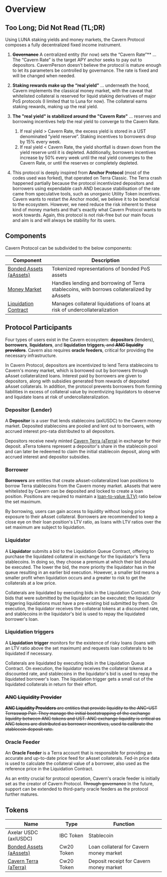 # Overview

## Too Long; Did Not Read (TL;DR)

Using LUNA staking yields and money markets, the Cavern Protocol composes a fully decentralized fixed income instrument.&#x20;

1. **<strike>Governance</strike>** A centralized entity (for now) sets the “Cavern Rate”** … The “Cavern Rate” is the target APY anchor seeks to pay out to depositors.  CavernPerson doesn't believe the protocol is mature enough to let its parameters be controlled by governance. The rate is fixed and will be changed when needed.
2. **Staking rewards make up the “real yield”** … underneath the hood, Cavern implements the classical money market, with the caveat that whitelisted collateral is reserved for liquid staking derivatives of major PoS protocols (I limited that to Luna for now). The collateral earns staking rewards, making up the real yield.&#x20;
3. **The "real yield" is stabilized around the "Cavern Rate"**  … reserves and borrowing incentives help the real yield to converge to the Cavern Rate.&#x20;
   1. If real yield > Cavern Rate, the excess yield is stored in a UST denominated “yield reserve”. Staking incentives to borrowers drop by 15% every week.&#x20;
   2. If real yield < Cavern Rate, the yield shortfall is drawn down from the yield reserve until it is depleted. Additionally, borrowers incentives increase by 50% every week until the real yield converges to the Cavern Rate, or until the reserves or completely depleted.

4. This protocol is deeply inspired from **Anchor Protocol** (most of the codes used was forked), that operated on Terra Classic. The Terra crash happened partially because the protocol incentivized depositors and borrowers using expendable cash AND because stabilisation of the rate came from speculative tools, such as unorganic Utility Token incentives. Cavern wants to restart the Anchor model, we believe it to be beneficial to the ecosystem. However, we need reduce the risk inherent to these kind of money markets and that's exactly what Cavern Protocol wants to work towards. Again, this protocol is not risk-free but our main focus and aim is and will always be stability for its users.


## Components

Cavern Protocol can be subdivided to the below components:

| Component                                                        | Description                                                                                |
| ---------------------------------------------------------------- | ------------------------------------------------------------------------------------------ |
| [Bonded Assets (aAssets)](bonded-assets-bassets/README.md)                | Tokenized representations of bonded PoS assets                                             |
| [Money Market](money-market/README.md)                                    | Handles lending and borrowing of Terra stablecoins, with borrows collateralized by aAssets |
| [Liquidation Contract](./loan-liquidation.md)                      | Manages collateral liquidations of loans at risk of undercollateralization                 |

## Protocol Participants

Four types of users exist in the Cavern ecosystem: **depositors** (lenders), **borrowers**, **liquidators**, and **liquidation triggers**<strike>, and **ANC liquidity providers**</strike>. Cavern also requires **oracle feeders**, critical for providing the necessary infrastructure.

In Cavern Protocol, depositors are incentivized to lend Terra stablecoins to Cavern's money market, which is borrowed out by borrowers through aAsset collateralized loans. Interest paid by borrowers are given to depositors, along with subsidies generated from rewards of deposited aAsset collaterals. In addition, the protocol prevents borrowers from forming liabilities in excess of collateral value by incentivizing liquidators to observe and liquidate loans at risk of undercollateralization.



### Depositor (Lender)

A **Depositor** is a user that lends stablecoins (axlUSDC) to the Cavern money market. Deposited stablecoins are pooled and lent out to borrowers, with accrued interest pro-rata distributed to all depositors.

Depositors receive newly minted [Cavern Terra (aTerra)](./money-market/README.md#usage) in exchange for their deposit. aTerra tokens represent a depositor's share in the stablecoin pool and can later be redeemed to claim the initial stablecoin deposit, along with accrued interest and depositor subsidies.



### Borrower

**Borrowers** are entities that create aAsset-collateralized loan positions to borrow Terra stablecoins from the Cavern money market. aAssets that were whitelisted by Cavern can be deposited and locked to create a loan position. Positions are required to maintain a [loan-to-value (LTV)](./money-market/README.md#borrowing-terra-stablecoins) ratio below the set maximum.

By borrowing, users can gain access to liquidity without losing price exposure to their aAsset collateral. Borrowers are recommended to keep a close eye on their loan position's LTV ratio, as loans with LTV ratios over the set maximum are subject to liquidation.


### Liquidator

A **Liquidator** submits a bid to the Liquidation Queue Contract, offering to purchase the liquidated collateral in exchange for the liquidator's Terra stablecoins. In doing so, they choose a premium at which their bid should be executed. The lower the bid, the more priority the liquidator has in the queue resulting in an earlier bid execution. However, a smaller bid means a smaller profit when liquidation occurs and a greater to risk to get the collaterals at a low price.

Collaterals are liquidated by executing bids in the Liquidation Contract. Only bids that were submitted by the liquidator can be executed; the liquidator triggering liquidations must have a pre-existing bid submitted by them. On execution, the liquidator receives the collateral tokens at a discounted rate, and stablecoins in the liquidator's bid is used to repay the liquidated borrower's loan.

### Liquidation triggers

A **Liquidation trigger** monitors for the existence of risky loans (loans with an LTV ratio above the set maximum) and requests loan collaterals to be liquidated if necessary.

Collaterals are liquidated by executing bids in the Liquidation Queue Contract. On execution, the liquidator receives the collateral tokens at a discounted rate, and stablecoins in the liquidator's bid is used to repay the liquidated borrower's loan. The liquidation trigger gets a small cut of the liquidated collaterals in return for their effort.


### <strike>ANC Liquidity Provider</strike>

<strike>**ANC Liquidity Providers** are entities that provide liquidity to the ANC-UST Terraswap Pair. They manage the initial bootstrapping of the exchange liquidity between ANC tokens and UST. ANC exchange liquidity is critical as ANC tokens are distributed as borrower incentives, used to calibrate the stablecoin deposit rate.</strike>


### Oracle Feeder

An **Oracle Feeder** is a Terra account that is responsible for providing an accurate and up-to-date price feed for aAsset collaterals. Fed-in price data is used to calculate the collateral value of a borrower, also used as the reference price in the Liquidation Contract.

As an entity crucial for protocol operation, Cavern's oracle feeder is initially set as the creator of Cavern Protocol. <strike>Through governance</strike> In the future, support can be extended to third-party oracle feeders as the protocol further matures.

## Tokens

| Name                                                       | Type               | Function                                |
| ---------------------------------------------------------- | ------------------ | --------------------------------------- |
| Axelar USDC (axlUSDC)                                      | IBC Token          | Stablecoin                              |
| [Bonded Assets (aAssets)](./bonded-assets-bassets/README.md)          | Cw20 Token         | Loan collateral for Cavern money market |
| [Cavern Terra (aTerra)](./money-market/README.md#usage) | Cw20 Token         | Deposit receipt for Cavern money market |
